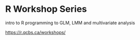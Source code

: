 # R Workshop Series

intro to R programming to GLM, LMM and multivariate analysis

https://r.qcbs.ca/workshops/